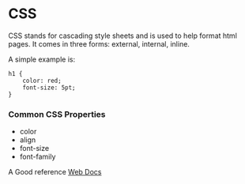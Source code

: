 # CSS

CSS stands for cascading style sheets and is used to help format html pages. It comes in three forms: external, internal, inline.

A simple example is:

```
h1 {
    color: red;
    font-size: 5pt;
}
```

### Common CSS Properties

 - color
 - align
 - font-size
 - font-family

 A Good reference [Web Docs](https://developer.mozilla.org/en-US/docs/Web/CSS/Reference)